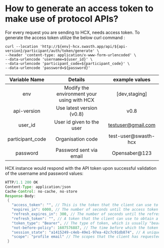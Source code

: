 # How to generate an access token to make use of protocol APIs?

For every request you are sending to HCX, needs access token.
To generate the access token utilize the below curl command :

```postman
curl --location 'http://${env}-hcx.swasth.app/api/${api-version}/participant/auth/token/generate' \
--header 'content-type: application/x-www-form-urlencoded' \
--data-urlencode 'username=${user_id}' \
--data-urlencode 'participant_code=${participant_code}' \
--data-urlencode 'password=${password}'
```
|**Variable Name**|**Details**|**example values**|
| :-: | :-: | :-: |
|env|Modify the environment your using with HCX|[dev,staging]|
|api-version|Use latest version (v0.8)|v0.8
|user_id|User id given to the user|testuser@gmail.com|
|participant_code|Organisation code|test-user@swasth-hcx|
|password|Password sent via email|Opensaber@123


HCX instance would respond with the API token upon successful validation of the username and password values:
```java
HTTP/1.1 200 OK
Content-Type: application/json
Cache-Control: no-cache, no-store
Response-Body:
 {
   "access_token": "", // This is the token that the client can use to access protected resources on the server. The token is a JSON Web Token (JWT) that contains claims about the user and the client
   "expires_in": 6000, // The number of seconds until the access token expires. After this time, the client must obtain a new access token.
   "refresh_expires_in": 300, // The number of seconds until the refresh token expires. After this time, the client must obtain a new refresh token. 
   "refresh_token": "", // A token that the client can use to obtain a new access token after the current access token expires. The refresh token is also a JWT that contains claims about the user and the client. 
   "token_type": "Bearer", // The type of token, which is usually "bearer".
   "not-before-policy": 1607576887, // The time before which the token is not valid.
   "session_state": "a1415249-c4eb-49e1-97ea-42c7c91db874", // A unique identifier for the user's session.
   "scope": "profile email" // The scopes that the client has requested access to.
 }
```

